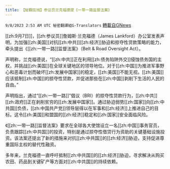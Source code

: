 ```yaml
---
title: 【秘翻在线】参议员兰克福德提《一带一路监督法案》
---
```

`9/8/2023 2:53 AM UTC 秘密翻譯組G-Translators` [轉載自GNews](https://gnews.org/articles/1660913)

[[zh:9月7日]]，[[zh:参议员]]詹姆斯·兰克福德（James Lankford）办公室发表声明，为加强[[zh:美国]]对抗[[zh:中共]][[zh:经济]]胁迫和掠夺性贷款策略的能力，牵头提出《[[zh:一带一路]]监督法案》（Belt & Road Oversight Act）。

声明称，兰克福德说，“[[zh:中共]]正在利用[[zh:债务陷阱外交]]侵蚀债务国的主权，并挑战[[zh:美国]]在全球关键地区的领导地位。对于[[zh:中国]]为推进军事野心和恶毒计划而破坏[[zh:发展中国家]]的稳定，[[zh:美国]]不能无视。[[zh:美国]]应该抵制[[zh:中国]]的掠夺性贷款，并促进那些在[[zh:中国]]剥削下生活的人民的自由。” 

声明指出，通过“[[zh:一带一路]]”倡议（BRI）的掠夺性贷款行为，[[zh:中共]][[zh:政府]]正在剥削贫穷的[[zh:发展中国家]]。通过胁迫弱势[[zh:国家]]向[[zh:中共国]]负债，[[zh:中国共产党]]领导层得以在军事和[[zh:经济]]上推进自己的目标。这令[[zh:美国]]和盟国的[[zh:经济]]稳定和[[zh:国家]]安全面临风险。

《[[zh:一带一路]]监督法案》要求在全球各大使馆设立一名[[zh:中国]]事务官员，负责跟踪[[zh:中共国]]的投资，特别是通过掠夺性借贷行为资助的关键基础设施投资。该法案还提出了新的措施来对抗[[zh:中共国]]的[[zh:经济]]胁迫，支持促进尊重国际主权的替代性融资。

多年来，兰克福德一直呼吁抵制[[zh:中共国]]的[[zh:经济]]胁迫，寻求解决从购买农田、药品到关键矿产等方面对[[zh:中共国]]的持续依赖。
